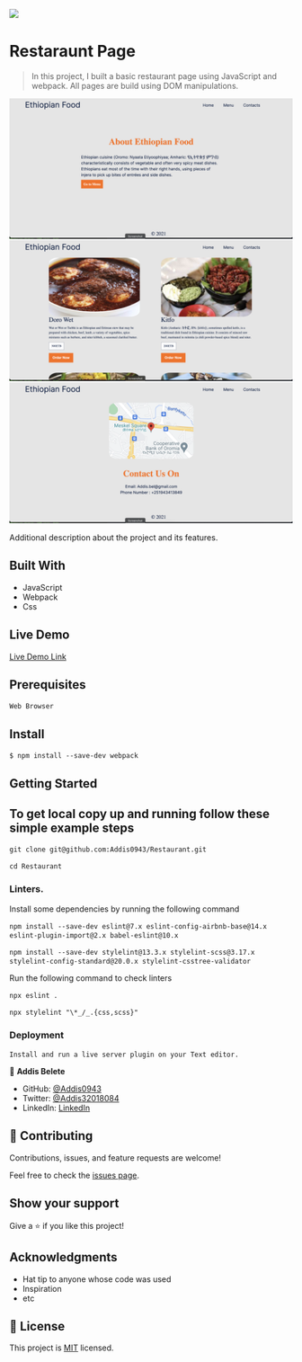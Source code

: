 ![](https://img.shields.io/badge/Microverse-blueviolet)

# Restaraunt Page

> In this project, I built a basic restaurant page using JavaScript and webpack. All pages are build using DOM manipulations.

![screenshot](./assets/home_page.png)
![screenshot](./assets/menu_page.png)
![screenshot](./assets/contact_page.png)

Additional description about the project and its features.

## Built With

- JavaScript
- Webpack
- Css

## Live Demo

[Live Demo Link](https://mystifying-knuth-91d732.netlify.app)

## Prerequisites

```
Web Browser
```

## Install

```
$ npm install --save-dev webpack

```

## Getting Started

## To get local copy up and running follow these simple example steps

```
git clone git@github.com:Addis0943/Restaurant.git
```

```
cd Restaurant
```

### Linters.

Install some dependencies by running the following command

```
npm install --save-dev eslint@7.x eslint-config-airbnb-base@14.x eslint-plugin-import@2.x babel-eslint@10.x
```

```
npm install --save-dev stylelint@13.3.x stylelint-scss@3.17.x stylelint-config-standard@20.0.x stylelint-csstree-validator
```

Run the following command to check linters

```
npx eslint .
```

```
npx stylelint "\*_/_.{css,scss}"
```

### Deployment

```
Install and run a live server plugin on your Text editor.
```

👤 **Addis Belete**

- GitHub: [@Addis0943](https://github.com/Addis0943)
- Twitter: [@Addis32018084](https://twitter.com/Addis32018084)
- LinkedIn: [LinkedIn](https://www.linkedin.com/in/addis-belete-134b98191/)

## 🤝 Contributing

Contributions, issues, and feature requests are welcome!

Feel free to check the [issues page](../../issues/).

## Show your support

Give a ⭐️ if you like this project!

## Acknowledgments

- Hat tip to anyone whose code was used
- Inspiration
- etc

## 📝 License

This project is [MIT](./MIT.md) licensed.
